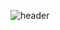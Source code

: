 ![header](https://capsule-render.vercel.app/api?height=400&type=waving&color=timeGradient&text=Hello,%20Ladies%20and%20Gentlemen&fontSize=70)

